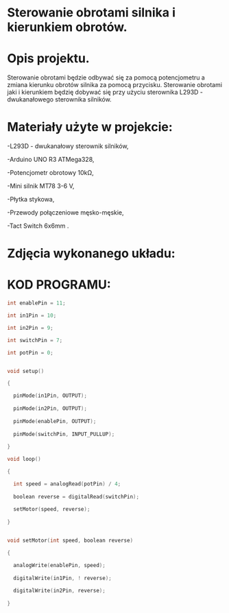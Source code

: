 # Sterowanie obrotami silnika i kierunkiem obrotów.
# Opis projektu.

Sterowanie obrotami będzie odbywać się za pomocą potencjometru a zmiana kierunku obrotów silnika za pomocą przycisku. 
Sterowanie obrotami jaki i kierunkiem będzię dobywać się przy użyciu sterownika L293D - dwukanałowego sterownika silników.

# Materiały użyte w projekcie:

-L293D - dwukanałowy sterownik silników,

-Arduino UNO R3 ATMega328,

-Potencjometr obrotowy 10kΩ,

-Mini silnik MT78 3-6 V,

-Płytka stykowa,

-Przewody połączeniowe męsko-męskie,

-Tact Switch 6x6mm .
# Zdjęcia wykonanego układu:





# KOD PROGRAMU:


```c
int enablePin = 11;

int in1Pin = 10;

int in2Pin = 9;

int switchPin = 7;

int potPin = 0;


void setup()

{

  pinMode(in1Pin, OUTPUT);
  
  pinMode(in2Pin, OUTPUT);
  
  pinMode(enablePin, OUTPUT);
  
  pinMode(switchPin, INPUT_PULLUP);
  
}

void loop()

{

  int speed = analogRead(potPin) / 4;
  
  boolean reverse = digitalRead(switchPin);
  
  setMotor(speed, reverse);
  
}


void setMotor(int speed, boolean reverse)

{

  analogWrite(enablePin, speed);
  
  digitalWrite(in1Pin, ! reverse);
  
  digitalWrite(in2Pin, reverse);
  
}
```
